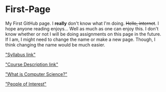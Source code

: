 # First-Page
My First GitHub page. I **really** don't know what I'm doing. ~~Hello, internet~~.
I hope anyone reading enjoys... Well as much as one can enjoy this. I don't know whether or not I will be doing assignments on this page in the future. If I am, I might need to change the name or make a new page. Though, I think changing the name would be much easier.

["Syllabus link"](syllabus.md)

["Course Description link"](course-description.md)

["What is Computer Science?"](https://ramperdan000.github.io/What-is-Computer-Science/)

["People of Interest"](https://ramperdan000.github.io/People-of-Interest/)
